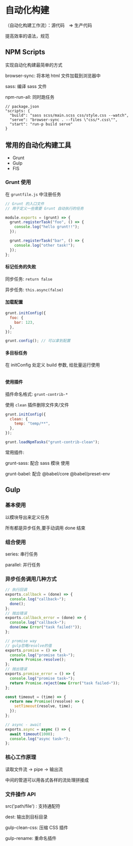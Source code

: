 # 自动化构建

（自动化构建工作流）：源代码　=> 生产代码

提高效率的语法，规范

## NPM Scripts

实现自动化构建最简单的方式

browser-sync: 将本地 html 文件加载到浏览器中

sass: 编译 sass 文件

npm-run-all: 同时跑任务

```
// package.json
"scripts: {
  "build": "sass scss/main.scss css/style.css --watch",
  "serve": "browser-sync . --files \"css/*.css\"",
  "start": "run-p build serve"
}
```

## 常用的自动化构建工具

- Grunt
- Gulp
- FIS

### Grunt 使用

在 `gruntfile.js` 中注册任务

```js
// Grunt 的入口文件
// 用于定义一些需要 Grunt 自动执行的任务

module.exports = (grunt) => {
  grunt.registerTask("foo", () => {
    console.log("hello grunt!!");
  });

  grunt.registerTask("bar", () => {
    console.log("other task!");
  });
};
```

#### 标记任务的失败

同步任务: `return false`

异步任务: `this.async(false)`

#### 加载配置

```js
grunt.initConfig({
  foo: {
    bar: 123,
  },
});

grunt.config(); // 可以拿到配置
```

#### 多目标任务

在 initConfig 处定义 build 参数, 给批量运行使用

```js
```

#### 使用插件

插件命名格式: `grunt-contrib-*`

使用 `clean` 插件删除文件夹/文件

```js
grunt.initConfig({
  clean: {
    temp: "temp/**",
  },
});

grunt.loadNpmTasks("grunt-contrib-clean");
```

常用插件:

grunt-sass: 配合 sass 模块 使用

grunt-babel: 配合 @babel/core @babel/preset-env

## Gulp

### 基本使用

以模块导出来定义任务

所有都是异步任务,要手动调用 done 结束

### 组合使用

series: 串行任务

parallel: 并行任务

### 异步任务调用几种方式

```js
// 执行回调
exports.callback = (done) => {
  console.log("callback~");
  done();
};
// 抛出错误
exports.callback_error = (done) => {
  console.log("callback~");
  done(new Error("task failed!"));
};
```

```js
// promise way
// gulp忽略resolve的值
exports.promise = () => {
  console.log("promise task~");
  return Promise.resolve();
};
// 抛出错误
exports.promise_error = () => {
  console.log("promise task~");
  return Promise.reject(new Error("task failed~"));
};
```

```js
const timeout = (time) => {
  return new Promise((resolve) => {
    setTimeout(resolve, time);
  });
};

// async - await
exports.async = async () => {
  await timeout(1000);
  console.log("async task~");
};
```

### 核心工作原理

读取文件流 -> pipe -> 输出流

中间的管道可以用各式各样的流处理拼接成

### 文件操作 API

src('path/file') : 支持通配符

dest: 输出到目标目录

gulp-clean-css: 压缩 CSS 插件

gulp-rename: 重命名插件
